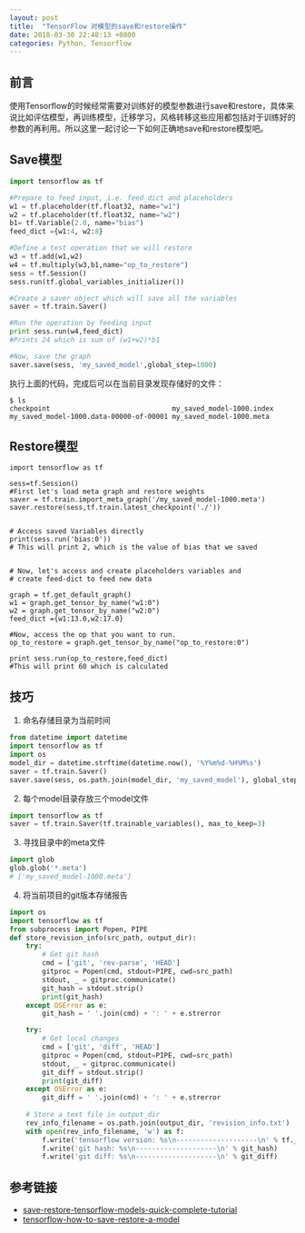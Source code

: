 ```yaml
---
layout: post
title:  "TensorFlow 对模型的save和restore操作"
date: 2018-03-30 22:48:13 +0800
categories: Python, Tensorflow
---
```


## 前言
使用Tensorflow的时候经常需要对训练好的模型参数进行save和restore，具体来说比如评估模型，再训练模型，迁移学习，风格转移这些应用都包括对于训练好的参数的再利用。所以这里一起讨论一下如何正确地save和restore模型吧。


## Save模型
```python
import tensorflow as tf

#Prepare to feed input, i.e. feed_dict and placeholders
w1 = tf.placeholder(tf.float32, name="w1")
w2 = tf.placeholder(tf.float32, name="w2")
b1= tf.Variable(2.0, name="bias")
feed_dict ={w1:4, w2:8}

#Define a test operation that we will restore
w3 = tf.add(w1,w2)
w4 = tf.multiply(w3,b1,name="op_to_restore")
sess = tf.Session()
sess.run(tf.global_variables_initializer())

#Create a saver object which will save all the variables
saver = tf.train.Saver()

#Run the operation by feeding input
print sess.run(w4,feed_dict)
#Prints 24 which is sum of (w1+w2)*b1

#Now, save the graph
saver.save(sess, 'my_saved_model',global_step=1000)
```
执行上面的代码，完成后可以在当前目录发现存储好的文件：
```
$ ls
checkpoint                              my_saved_model-1000.index
my_saved_model-1000.data-00000-of-00001 my_saved_model-1000.meta
```

## Restore模型
```
import tensorflow as tf

sess=tf.Session()
#First let's load meta graph and restore weights
saver = tf.train.import_meta_graph('/my_saved_model-1000.meta')
saver.restore(sess,tf.train.latest_checkpoint('./'))


# Access saved Variables directly
print(sess.run('bias:0'))
# This will print 2, which is the value of bias that we saved


# Now, let's access and create placeholders variables and
# create feed-dict to feed new data

graph = tf.get_default_graph()
w1 = graph.get_tensor_by_name("w1:0")
w2 = graph.get_tensor_by_name("w2:0")
feed_dict ={w1:13.0,w2:17.0}

#Now, access the op that you want to run.
op_to_restore = graph.get_tensor_by_name("op_to_restore:0")

print sess.run(op_to_restore,feed_dict)
#This will print 60 which is calculated
```

## 技巧
1. 命名存储目录为当前时间
```python
from datetime import datetime
import tensorflow as tf
import os
model_dir = datetime.strftime(datetime.now(), '%Y%m%d-%H%M%s')
saver = tf.train.Saver()
saver.save(sess, os.path.join(model_dir, 'my_saved_model'), global_step=1000)
```
2. 每个model目录存放三个model文件
```python
import tensorflow as tf
saver = tf.train.Saver(tf.trainable_variables(), max_to_keep=3)
```
3. 寻找目录中的meta文件
```python
import glob
glob.glob('*.meta')
# ['my_saved_model-1000.meta']
```
4. 将当前项目的git版本存储报告
```python
import os
import tensorflow as tf
from subprocess import Popen, PIPE
def store_revision_info(src_path, output_dir):
    try:
        # Get git hash
        cmd = ['git', 'rev-parse', 'HEAD']
        gitproc = Popen(cmd, stdout=PIPE, cwd=src_path)
        stdout, _ = gitproc.communicate()
        git_hash = stdout.strip()
        print(git_hash)
    except OSError as e:
        git_hash = ' '.join(cmd) + ': ' + e.strerror

    try:
        # Get local changes
        cmd = ['git', 'diff', 'HEAD']
        gitproc = Popen(cmd, stdout=PIPE, cwd=src_path)
        stdout, _ = gitproc.communicate()
        git_diff = stdout.strip()
        print(git_diff)
    except OSError as e:
        git_diff = ' '.join(cmd) + ': ' + e.strerror
   
    # Store a text file in output_dir
    rev_info_filename = os.path.join(output_dir, 'revision_info.txt')
    with open(rev_info_filename, 'w') as f:
        f.write('tensorflow version: %s\n--------------------\n' % tf.__version__)
        f.write('git hash: %s\n--------------------\n' % git_hash)
        f.write('git diff: %s\n--------------------\n' % git_diff)
```

## 参考链接
* [save-restore-tensorflow-models-quick-complete-tutorial](http://cv-tricks.com/tensorflow-tutorial/save-restore-tensorflow-models-quick-complete-tutorial/)
* [tensorflow-how-to-save-restore-a-model](https://stackoverflow.com/questions/33759623/tensorflow-how-to-save-restore-a-model)
